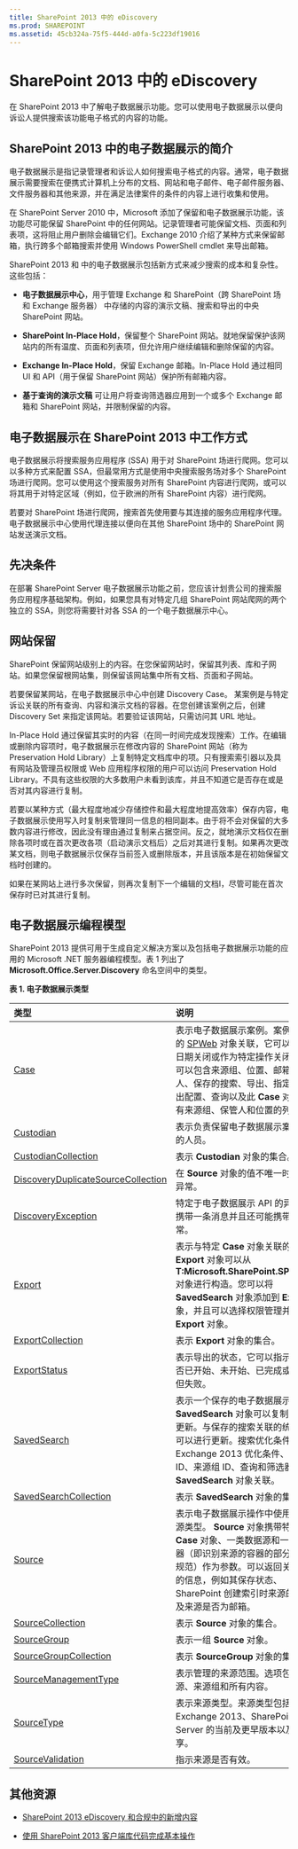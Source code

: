 ```yaml
---
title: SharePoint 2013 中的 eDiscovery
ms.prod: SHAREPOINT
ms.assetid: 45cb324a-75f5-444d-a0fa-5c223df19016
---
```



# SharePoint 2013 中的 eDiscovery
在 SharePoint 2013 中了解电子数据展示功能。您可以使用电子数据展示以便向诉讼人提供搜索该功能电子格式的内容的功能。
## SharePoint 2013 中的电子数据展示的简介
<a name="SP15_eDiscoveryInSP_IntroductionToeDiscovery"> </a>

电子数据展示是指记录管理者和诉讼人如何搜索电子格式的内容。通常，电子数据展示需要搜索在便携式计算机上分布的文档、网站和电子邮件、电子邮件服务器、文件服务器和其他来源，并在满足法律案件的条件的内容上进行收集和使用。
  
    
    
在 SharePoint Server 2010 中，Microsoft 添加了保留和电子数据展示功能，该功能尽可能保留 SharePoint 中的任何网站。记录管理者可能保留文档、页面和列表项，这将阻止用户删除会编辑它们。Exchange 2010 介绍了某种方式来保留邮箱，执行跨多个邮箱搜索并使用 Windows PowerShell cmdlet 来导出邮箱。
  
    
    
SharePoint 2013 和 中的电子数据展示包括新方式来减少搜索的成本和复杂性。这些包括：
  
    
    

- **电子数据展示中心**，用于管理 Exchange 和 SharePoint（跨 SharePoint 场和 Exchange 服务器） 中存储的内容的演示文稿、搜索和导出的中央 SharePoint 网站。
    
  
- **SharePoint In-Place Hold**，保留整个 SharePoint 网站。就地保留保护该网站内的所有温度、页面和列表项，但允许用户继续编辑和删除保留的内容。 
    
  
- **Exchange In-Place Hold**，保留 Exchange 邮箱。In-Place Hold 通过相同 UI 和 API（用于保留 SharePoint 网站）保护所有邮箱内容。
    
  
- **基于查询的演示文稿** 可让用户将查询筛选器应用到一个或多个 Exchange 邮箱和 SharePoint 网站，并限制保留的内容。
    
  

## 电子数据展示在 SharePoint 2013 中工作方式
<a name="SP15_eDiscoveryInSP_HoweDiscoveryWorks"> </a>

电子数据展示将搜索服务应用程序 (SSA) 用于对 SharePoint 场进行爬网。您可以以多种方式来配置 SSA，但最常用方式是使用中央搜索服务场对多个 SharePoint 场进行爬网。您可以使用这个搜索服务对所有 SharePoint 内容进行爬网，或可以将其用于对特定区域（例如，位于欧洲的所有 SharePoint 内容）进行爬网。
  
    
    
若要对 SharePoint 场进行爬网，搜索首先使用要与其连接的服务应用程序代理。电子数据展示中心使用代理连接以便向在其他 SharePoint 场中的 SharePoint 网站发送演示文档。
  
    
    

## 先决条件
<a name="SP15_eDiscoveryInSP_Prerequisites"> </a>

在部署 SharePoint Server 电子数据展示功能之前，您应该计划贵公司的搜索服务应用程序基础架构。例如，如果您具有对特定几组 SharePoint 网站爬网的两个独立的 SSA，则您将需要针对各 SSA 的一个电子数据展示中心。
  
    
    

## 网站保留
<a name="SP15_eDiscoveryInSP_SiteHolds"> </a>

SharePoint 保留网站级别上的内容。在您保留网站时，保留其列表、库和子网站。如果您保留根网站集，则保留该网站集中所有文档、页面和子网站。
  
    
    
若要保留某网站，在电子数据展示中心中创建 Discovery Case。 某案例是与特定诉讼关联的所有查询、内容和演示文档的容器。在您创建该案例之后，创建 Discovery Set 来指定该网站。若要验证该网站，只需访问其 URL 地址。
  
    
    
In-Place Hold 通过保留其实时的内容（在同一时间完成发现搜索）工作。在编辑或删除内容项时，电子数据展示在修改内容的 SharePoint 网站（称为 Preservation Hold Library）上复制特定文档库中的项。只有搜索索引器以及具有网站及管理员权限或 Web 应用程序权限的用户可以访问 Preservation Hold Library。不具有这些权限的大多数用户未看到该库，并且不知道它是否存在或是否对其内容进行复制。
  
    
    
若要以某种方式（最大程度地减少存储控件和最大程度地提高效率）保存内容，电子数据展示使用写入时复制来管理同一信息的相同副本。由于将不会对保留的大多数内容进行修改，因此没有理由通过复制来占据空间。反之，就地演示文档仅在删除各项时或在首次更改各项（启动演示文档后）之后对其进行复制。如果再次更改某文档，则电子数据展示仅保存当前签入或删除版本，并且该版本是在初始保留文档时创建的。
  
    
    
如果在某网站上进行多次保留，则再次复制下一个编辑的文档I，尽管可能在首次保存时已对其进行复制。
  
    
    

## 电子数据展示编程模型
<a name="SP15_eDiscoveryInSP_eDiscoveryProgrammingModel"> </a>

SharePoint 2013 提供可用于生成自定义解决方案以及包括电子数据展示功能的应用的 Microsoft .NET 服务器编程模型。表 1 列出了 **Microsoft.Office.Server.Discovery** 命名空间中的类型。
  
    
    

**表 1. 电子数据展示类型**


|**类型**|**说明**|
|:-----|:-----|
| [Case](https://msdn.microsoft.com/library/Microsoft.Office.Server.Discovery.Case.aspx) <br/> |表示电子数据展示案例。案例与指定的  [SPWeb](https://msdn.microsoft.com/library/Microsoft.SharePoint.SPWeb.aspx) 对象关联，它可以在指定日期关闭或作为特定操作关闭。案例可以包含来源组、位置、邮箱、保管人、保存的搜索、导出、指定 ID 的导出配置、查询以及此 **Case** 对象中所有来源组、保管人和位置的列表。 <br/> |
| [Custodian](https://msdn.microsoft.com/library/Microsoft.Office.Server.Discovery.Custodian.aspx) <br/> |表示负责保留电子数据展示案例记录的人员。  <br/> |
| [CustodianCollection](https://msdn.microsoft.com/library/Microsoft.Office.Server.Discovery.CustodianCollection.aspx) <br/> |表示 **Custodian** 对象的集合。 <br/> |
| [DiscoveryDuplicateSourceCollection](https://msdn.microsoft.com/library/Microsoft.Office.Server.Discovery.DiscoveryDuplicateSourceCollection.aspx) <br/> |在 **Source** 对象的值不唯一时将引发异常。 <br/> |
| [DiscoveryException](https://msdn.microsoft.com/library/Microsoft.Office.Server.Discovery.DiscoveryException.aspx) <br/> |特定于电子数据展示 API 的异常，它携带一条消息并且还可能携带内部异常。  <br/> |
| [Export](https://msdn.microsoft.com/library/Microsoft.Office.Server.Discovery.Export.aspx) <br/> |表示与特定 **Case** 对象关联的导出。 **Export** 对象可以从 **T:Microsoft.SharePoint.SPListItem** 对象进行构造。您可以将 **SavedSearch** 对象添加到 **Export** 对象，并且可以选择权限管理并下载 **Export** 对象。 <br/> |
| [ExportCollection](https://msdn.microsoft.com/library/Microsoft.Office.Server.Discovery.ExportCollection.aspx) <br/> |表示 **Export** 对象的集合。 <br/> |
| [ExportStatus](https://msdn.microsoft.com/library/Microsoft.Office.Server.Discovery.ExportStatus.aspx) <br/> |表示导出的状态，它可以指示导出是否已开始、未开始、已完成或已完成但失败。  <br/> |
| [SavedSearch](https://msdn.microsoft.com/library/Microsoft.Office.Server.Discovery.SavedSearch.aspx) <br/> |表示一个保存的电子数据展示搜索。 **SavedSearch** 对象可以复制、删除或更新。与保存的搜索关联的统计信息可以进行更新。搜索优化条件、Exchange 2013 优化条件、来源 ID、来源组 ID、查询和筛选器可以与 **SavedSearch** 对象关联。 <br/> |
| [SavedSearchCollection](https://msdn.microsoft.com/library/Microsoft.Office.Server.Discovery.SavedSearchCollection.aspx) <br/> |表示 **SavedSearch** 对象的集合。 <br/> |
| [Source](https://msdn.microsoft.com/library/Microsoft.Office.Server.Discovery.Source.aspx) <br/> |表示电子数据展示操作中使用的数据源类型。 **Source** 对象携带特定的 **Case** 对象、一类数据源和一个筛选器（即识别来源的容器的部分或完整规范）作为参数。可以返回关于来源的信息，例如其保存状态、SharePoint 创建索引时来源的位置以及来源是否为邮箱。 <br/> |
| [SourceCollection](https://msdn.microsoft.com/library/Microsoft.Office.Server.Discovery.SourceCollection.aspx) <br/> |表示 **Source** 对象的集合。 <br/> |
| [SourceGroup](https://msdn.microsoft.com/library/Microsoft.Office.Server.Discovery.SourceGroup.aspx) <br/> |表示一组 **Source** 对象。 <br/> |
| [SourceGroupCollection](https://msdn.microsoft.com/library/Microsoft.Office.Server.Discovery.SourceGroupCollection.aspx) <br/> |表示 **SourceGroup** 对象的集合。 <br/> |
| [SourceManagementType](https://msdn.microsoft.com/library/Microsoft.Office.Server.Discovery.SourceManagementType.aspx) <br/> |表示管理的来源范围。选项包括来源、来源组和所有内容。  <br/> |
| [SourceType](https://msdn.microsoft.com/library/Microsoft.Office.Server.Discovery.SourceType.aspx) <br/> |表示来源类型。来源类型包括 Exchange 2013、SharePoint Server 的当前及更早版本以及文件共享。  <br/> |
| [SourceValidation](https://msdn.microsoft.com/library/Microsoft.Office.Server.Discovery.SourceValidation.aspx) <br/> |指示来源是否有效。  <br/> |
   

## 其他资源
<a name="SP15_eDiscoveryInSP_AdditionalResources"> </a>


-  [SharePoint 2013 eDiscovery 和合规中的新增内容](what-s-new-in-sharepoint-2013-ediscovery-and-compliance.md)
    
  
-  [使用 SharePoint 2013 客户端库代码完成基本操作](http://msdn.microsoft.com/library/5a69c9e3-73bf-4ed5-bc19-182056bdb394%28Office.15%29.aspx)
    
  


